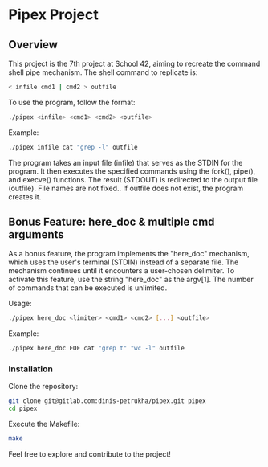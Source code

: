# Pipex Project

## Overview

This project is the 7th project at School 42, aiming to recreate the command shell pipe mechanism. The shell command to replicate is:

 ```bash
 < infile cmd1 | cmd2 > outfile
 ```

To use the program, follow the format:

```bash
./pipex <infile> <cmd1> <cmd2> <outfile>
```

Example:

```bash
./pipex infile cat "grep -l" outfile
```

The program takes an input file (infile) that serves as the STDIN for the program. It then executes the specified commands using the fork(), pipe(), and execve() functions. The result (STDOUT) is redirected to the output file (outfile). File names are not fixed.. If outfile does not exist, the program creates it.

## Bonus Feature: here_doc & multiple cmd arguments

As a bonus feature, the program implements the "here_doc" mechanism, which uses the user's terminal (STDIN) instead of a separate file. The mechanism continues until it encounters a user-chosen delimiter. To activate this feature, use the string "here_doc" as the argv[1]. The number of commands that can be executed is unlimited.

Usage:

```bash
./pipex here_doc <limiter> <cmd1> <cmd2> [...] <outfile>
```

Example:

```bash
./pipex here_doc EOF cat "grep t" "wc -l" outfile
```

### Installation

Clone the repository:

```bash
git clone git@gitlab.com:dinis-petrukha/pipex.git pipex
cd pipex
```

Execute the Makefile:
```bash
make
```

Feel free to explore and contribute to the project!
